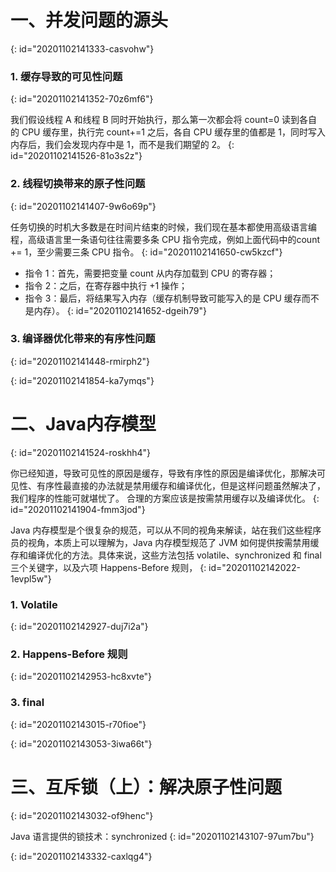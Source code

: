 # 一、并发问题的源头
{: id="20201102141333-casvohw"}

### 1. 缓存导致的可见性问题
{: id="20201102141352-70z6mf6"}

我们假设线程 A 和线程 B 同时开始执行，那么第一次都会将 count=0 读到各自的 CPU 缓存里，执行完 count+=1 之后，各自 CPU 缓存里的值都是 1，同时写入内存后，我们会发现内存中是 1，而不是我们期望的 2。
{: id="20201102141526-81o3s2z"}

### 2. 线程切换带来的原子性问题
{: id="20201102141407-9w6o69p"}

任务切换的时机大多数是在时间片结束的时候，我们现在基本都使用高级语言编程，高级语言里一条语句往往需要多条 CPU 指令完成，例如上面代码中的count += 1，至少需要三条 CPU 指令。
{: id="20201102141650-cw5kzcf"}

- 指令 1：首先，需要把变量 count 从内存加载到 CPU 的寄存器；
- 指令 2：之后，在寄存器中执行 +1 操作；
- 指令 3：最后，将结果写入内存（缓存机制导致可能写入的是 CPU 缓存而不是内存）。
{: id="20201102141652-dgeih79"}

### 3. 编译器优化带来的有序性问题
{: id="20201102141448-rmirph2"}

{: id="20201102141854-ka7ymqs"}

# 二、Java内存模型
{: id="20201102141524-roskhh4"}

你已经知道，导致可见性的原因是缓存，导致有序性的原因是编译优化，那解决可见性、有序性最直接的办法就是禁用缓存和编译优化，但是这样问题虽然解决了，我们程序的性能可就堪忧了。
合理的方案应该是按需禁用缓存以及编译优化。
{: id="20201102141904-fmm3jod"}

Java 内存模型是个很复杂的规范，可以从不同的视角来解读，站在我们这些程序员的视角，本质上可以理解为，Java 内存模型规范了 JVM 如何提供按需禁用缓存和编译优化的方法。具体来说，这些方法包括 volatile、synchronized 和 final 三个关键字，以及六项 Happens-Before 规则，
{: id="20201102142022-1evpl5w"}

### 1. Volatile
{: id="20201102142927-duj7i2a"}

### 2. Happens-Before 规则
{: id="20201102142953-hc8xvte"}

### 3. final
{: id="20201102143015-r70fioe"}

{: id="20201102143053-3iwa66t"}

# 三、互斥锁（上）：解决原子性问题
{: id="20201102143032-of9henc"}

Java 语言提供的锁技术：synchronized
{: id="20201102143107-97um7bu"}

{: id="20201102143332-caxlqg4"}
